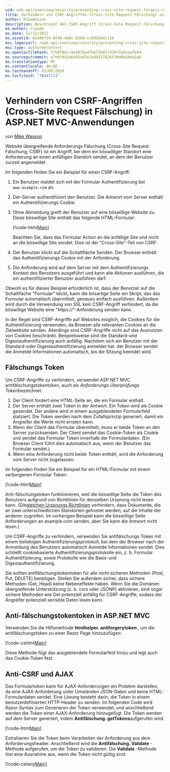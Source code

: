 ```yaml
---
uid: web-api/overview/security/preventing-cross-site-request-forgery-csrf-attacks
title: Verhindern von CSRF-Angriffen (Cross-Site Request Fälschung) in ASP.NET MVC
author: MikeWasson
description: Beschreibt den CSRF-Angriff (Cross-Site Request Fälschung) und die Implementierung von Anti-CSRF-Measures in ASP.net Web MVC.
ms.author: riande
ms.date: 12/12/2012
ms.assetid: 81d46f14-8f48-4d8c-830d-cc8d594dc11b
msc.legacyurl: /web-api/overview/security/preventing-cross-site-request-forgery-csrf-attacks
msc.type: authoredcontent
ms.openlocfilehash: 5fb0f8bcc9e587ba4fbbf2b857d3bf7adcaafb94
ms.sourcegitcommit: e7e91932a6e91a63e2e46417626f39d6b244a3ab
ms.translationtype: MT
ms.contentlocale: de-DE
ms.lasthandoff: 03/06/2020
ms.locfileid: "78447111"
---
```

# <a name="preventing-cross-site-request-forgery-csrf-attacks-in-aspnet-mvc-application"></a>Verhindern von CSRF-Angriffen (Cross-Site Request Fälschung) in ASP.NET MVC-Anwendungen

von [Mike Wasson](https://github.com/MikeWasson)

Website übergreifende Anforderungs Fälschung (Cross-Site Request Fälschung, CSRF) ist ein Angriff, bei dem ein böswilliger Standort eine Anforderung an einen anfälligen Standort sendet, an dem der Benutzer zurzeit angemeldet

Im folgenden finden Sie ein Beispiel für einen CSRF-Angriff:

1. Ein Benutzer meldet sich mit der Formular Authentifizierung bei `www.example.com` an.
2. Der-Server authentifiziert den Benutzer. Die Antwort vom Server enthält ein Authentifizierungs Cookie.
3. Ohne Abmeldung greift der Benutzer auf eine böswillige Website zu. Diese böswillige Site enthält das folgende HTML-Formular: 

    [!code-html[Main](preventing-cross-site-request-forgery-csrf-attacks/samples/sample1.html)]

    Beachten Sie, dass das Formular Action an die anfällige Site und nicht an die böswillige Site sendet. Dies ist der "Cross-Site"-Teil von CSRF.
4. Der Benutzer klickt auf die Schaltfläche Senden. Der Browser enthält das Authentifizierungs Cookie mit der Anforderung.
5. Die Anforderung wird auf dem Server mit dem Authentifizierungs Kontext des Benutzers ausgeführt und kann alle Aktionen ausführen, die ein authentifizierter Benutzer ausführen darf.

Obwohl es für dieses Beispiel erforderlich ist, dass der Benutzer auf die Schaltfläche "Formular" klickt, kann die bösartige Seite ein Skript, das das Formular automatisch übermittelt, genauso einfach ausführen. Außerdem wird durch die Verwendung von SSL kein CSRF-Angriff verhindert, da die böswillige Website eine "https://"-Anforderung senden kann.

In der Regel sind CSRF-Angriffe auf Websites möglich, die Cookies für die Authentifizierung verwenden, da Browser alle relevanten Cookies an die Zielwebsite senden. Allerdings sind CSRF-Angriffe nicht auf das Ausnutzen von Cookies beschränkt. Beispielsweise sind die Standard-und Digestauthentifizierung auch anfällig. Nachdem sich ein Benutzer mit der Standard-oder Digestauthentifizierung anmeldet hat. der Browser sendet die Anmelde Informationen automatisch, bis die Sitzung beendet wird.

## <a name="anti-forgery-tokens"></a>Fälschungs Token

Um CSRF-Angriffe zu verhindern, verwendet ASP.NET MVC antifälschungstokentoken, auch als *Anforderungs Überprüfungs Token*bezeichnet.

1. Der Client fordert eine HTML-Seite an, die ein Formular enthält.
2. Der Server enthält zwei Token in der Antwort. Ein Token wird als Cookie gesendet. Der andere wird in einem ausgeblendeten Formularfeld platziert. Die Token werden nach dem Zufallsprinzip generiert, damit ein Angreifer die Werte nicht erraten kann.
3. Wenn der Client das Formular übermittelt, muss er beide Token an den Server zurücksenden. Der Client sendet das Cookie-Token als Cookie und sendet das Formular Token innerhalb der Formulardaten. (Ein Browser Client führt dies automatisch aus, wenn der Benutzer das Formular sendet.)
4. Wenn eine Anforderung nicht beide Token enthält, wird die Anforderung vom Server nicht zugelassen.

Im folgenden finden Sie ein Beispiel für ein HTML-Formular mit einem verborgenen Formular Token:

[!code-html[Main](preventing-cross-site-request-forgery-csrf-attacks/samples/sample2.html)]

Anti-fälschungstoken funktionieren, weil die böswillige Seite die Token des Benutzers aufgrund von Richtlinien für denselben Ursprung nicht lesen kann. (Die[gleichen Ursprungs Richtlinien](http://www.w3.org/Security/wiki/Same_Origin_Policy) verhindern, dass Dokumente, die an zwei unterschiedlichen Standorten gehostet werden, auf die Inhalte der anderen zugreifen. Im vorherigen Beispiel kann die böswillige Seite Anforderungen an example.com senden, aber Sie kann die Antwort nicht lesen.)

Um CSRF-Angriffe zu verhindern, verwenden Sie antifälschungs Token mit einem beliebigen Authentifizierungsprotokoll, bei dem der Browser nach der Anmeldung des Benutzers automatisch Anmelde Informationen sendet. Dies schließt cookiebasierte Authentifizierungsprotokolle ein, z. b. Formular Authentifizierung, sowie Protokolle wie die Basis-und Digestauthentifizierung.

Sie sollten antifälschungstokentoken für alle nicht sicheren Methoden (Post, Put, DELETE) benötigen. Stellen Sie außerdem sicher, dass sichere Methoden (Get, Head) keine Nebeneffekte haben. Wenn Sie die Domänen übergreifende Unterstützung (z. b. cors oder JSONP) aktivieren, sind sogar sichere Methoden wie Get potenziell anfällig für CSRF-Angriffe, sodass der Angreifer potenziell sensible Daten lesen kann.

## <a name="anti-forgery-tokens-in-aspnet-mvc"></a>Anti-fälschungstokentoken in ASP.NET MVC

Verwenden Sie die Hilfsmethode **htmlhelper. antiforgerytoken** , um die antifälschungstoken zu einer Razor Page hinzuzufügen:

[!code-cshtml[Main](preventing-cross-site-request-forgery-csrf-attacks/samples/sample3.cshtml)]

Diese Methode fügt das ausgeblendete Formularfeld hinzu und legt auch das Cookie-Token fest.

## <a name="anti-csrf-and-ajax"></a>Anti-CSRF und AJAX

Das Formulartoken kann für AJAX-Anforderungen ein Problem darstellen, da eine AJAX-Anforderung unter Umständen JSON-Daten und keine HTML-Formulardaten sendet. Eine Lösung besteht darin, die Token in einem benutzerdefinierten HTTP-Header zu senden. Im folgenden Code wird Razor-Syntax zum Generieren der Token verwendet, und anschließend werden die Token einer AJAX-Anforderung hinzugefügt. Die Token werden auf dem Server generiert, indem **Antifälschung. getTokens**aufgerufen wird.

[!code-html[Main](preventing-cross-site-request-forgery-csrf-attacks/samples/sample4.html)]

Extrahieren Sie die Token beim Verarbeiten der Anforderung aus dem Anforderungsheader. Anschließend wird die **Antifälschung. Validate** -Methode aufgerufen, um die Token zu validieren. Die **Validate** -Methode löst eine Ausnahme aus, wenn die Token nicht gültig sind.

[!code-csharp[Main](preventing-cross-site-request-forgery-csrf-attacks/samples/sample5.cs)]
